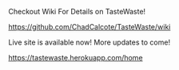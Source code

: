 Checkout Wiki For Details on TasteWaste!

https://github.com/ChadCalcote/TasteWaste/wiki

Live site is available now! More updates to come!

https://tastewaste.herokuapp.com/home
